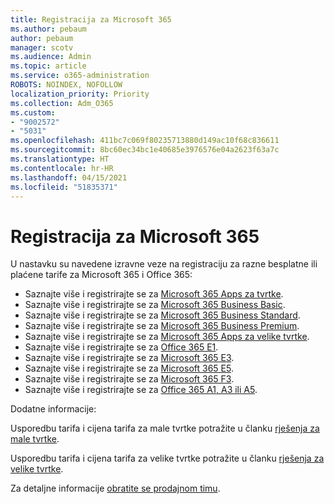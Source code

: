 ```yaml
---
title: Registracija za Microsoft 365
ms.author: pebaum
author: pebaum
manager: scotv
ms.audience: Admin
ms.topic: article
ms.service: o365-administration
ROBOTS: NOINDEX, NOFOLLOW
localization_priority: Priority
ms.collection: Adm_O365
ms.custom:
- "9002572"
- "5031"
ms.openlocfilehash: 411bc7c069f80235713880d149ac10f68c836611
ms.sourcegitcommit: 8bc60ec34bc1e40685e3976576e04a2623f63a7c
ms.translationtype: HT
ms.contentlocale: hr-HR
ms.lasthandoff: 04/15/2021
ms.locfileid: "51835371"
---
```

# <a name="sign-up-for-microsoft-365"></a>Registracija za Microsoft 365

U nastavku su navedene izravne veze na registraciju za razne besplatne ili plaćene tarife za Microsoft 365 i Office 365:

- Saznajte više i registrirajte se za [Microsoft 365 Apps za tvrtke](https://products.office.com/business/office-365-business?activetab=pivot%3aoverviewtab).
- Saznajte više i registrirajte se za [Microsoft 365 Business Basic](https://products.office.com/business/office-365-business-essentials?activetab=pivot%3aoverviewtab).
- Saznajte više i registrirajte se za [Microsoft 365 Business Standard](https://products.office.com/business/office-365-business-premium?activetab=pivot%3aoverviewtab).
- Saznajte više i registrirajte se za [Microsoft 365 Business Premium](https://www.microsoft.com/microsoft-365/business/microsoft-365-business?activetab=pivot%3aoverviewtab).
- Saznajte više i registrirajte se za [Microsoft 365 Apps za velike tvrtke](https://products.office.com/business/office-365-proplus-product?activetab=pivot%3aoverviewtab).
- Saznajte više i registrirajte se za [Office 365 E1](https://www.microsoft.com/microsoft-365/business/office-365-enterprise-e1-business-software?activetab=pivot:overviewtab).
- Saznajte više i registrirajte se za [Microsoft 365 E3](https://www.microsoft.com/microsoft-365/enterprise-e3-business-software).
- Saznajte više i registrirajte se za [Microsoft 365 E5](https://www.microsoft.com/microsoft-365/enterprise-e5-business-software?activetab=pivot%3aoverviewtab).
- Saznajte više i registrirajte se za [Microsoft 365 F3](https://www.microsoft.com/microsoft-365/microsoft-365-enterprise-f3?activetab=pivot%3aoverviewtab).
- Saznajte više i registrirajte se za [Office 365 A1, A3 ili A5](https://www.microsoft.com/microsoft-365/academic/compare-office-365-education-plans?activetab=tab:primaryr1).

Dodatne informacije:

Usporedbu tarifa i cijena tarifa za male tvrtke potražite u članku [rješenja za male tvrtke](https://products.office.com/business/small-business-solutions#office-ContentAreaHeadingTemplate-1cuvapm).

Usporedbu tarifa i cijena tarifa za velike tvrtke potražite u članku [rješenja za velike tvrtke](https://www.microsoft.com/microsoft-365/business/compare-more-office-365-for-business-plans).

Za detaljne informacije [obratite se prodajnom timu](https://go.microsoft.com/fwlink/?linkid=2127718).
